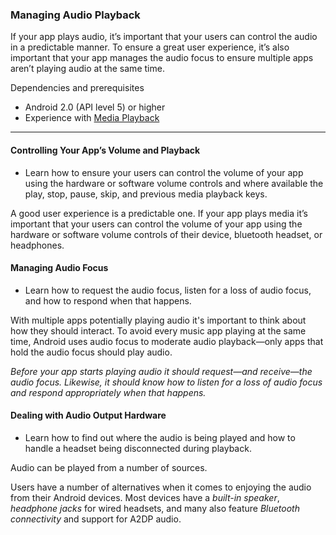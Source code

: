 ### Managing Audio Playback
If your app plays audio, it’s important that your users can control the audio in a predictable manner. 
To ensure a great user experience, it’s also important that your app manages the audio focus to ensure multiple apps aren’t playing audio at the same time. 

Dependencies and prerequisites
- Android 2.0 (API level 5) or higher
- Experience with [Media Playback](https://developer.android.com/guide/topics/media/mediaplayer.html)

-----------------------------------------------------------

#### Controlling Your App’s Volume and Playback
- Learn how to ensure your users can control the volume of your app using the hardware or software volume controls and where available the play, stop, pause, skip, and previous media playback keys.

A good user experience is a predictable one. If your app plays media it’s important that your users can control the volume of your app using the hardware or software volume controls of their device, bluetooth headset, or headphones.

#### Managing Audio Focus
- Learn how to request the audio focus, listen for a loss of audio focus, and how to respond when that happens.

With multiple apps potentially playing audio it's important to think about how they should interact. To avoid every music app playing at the same time, Android uses audio focus to moderate audio playback—only apps that hold the audio focus should play audio.

_Before your app starts playing audio it should request—and receive—the audio focus. Likewise, it should know how to listen for a loss of audio focus and respond appropriately when that happens._

#### Dealing with Audio Output Hardware
- Learn how to find out where the audio is being played and how to handle a headset being disconnected during playback.

Audio can be played from a number of sources.

Users have a number of alternatives when it comes to enjoying the audio from their Android devices. 
Most devices have a _built-in speaker_, _headphone jacks_ for wired headsets, and many also feature _Bluetooth connectivity_ and support for A2DP audio.
